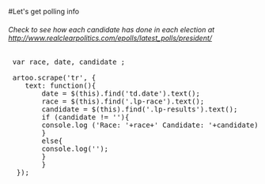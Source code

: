  #Let's get polling info
 ###### Check to see how each candidate has done in each election at http://www.realclearpolitics.com/epolls/latest_polls/president/
 <pre>
 var race, date, candidate ;
 
 artoo.scrape('tr', {
	text: function(){
        date = $(this).find('td.date').text(); 
		race = $(this).find('.lp-race').text();
		candidate = $(this).find('.lp-results').text();
        if (candidate != ''){
		console.log ('Race: '+race+' Candidate: '+candidate);
		}    
        else{
        console.log('');
        }
        }
  });
  </pre>
